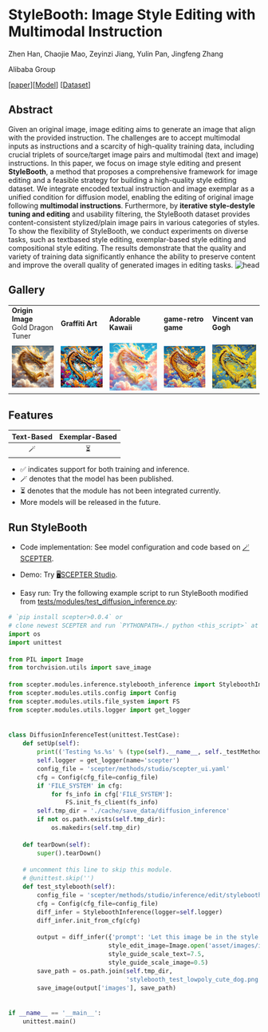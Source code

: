 
# StyleBooth: Image Style Editing with Multimodal Instruction

Zhen Han, Chaojie Mao, Zeyinzi Jiang, Yulin Pan, Jingfeng Zhang

Alibaba Group

[[paper](https://arxiv.org/abs/2404.12154)][[Model](https://modelscope.cn/models/iic/stylebooth/summary)] [[Dataset](https://modelscope.cn/models/iic/stylebooth/summary)]

## Abstract

Given an original image, image editing aims to generate an image that align with the provided instruction. The challenges are to accept multimodal inputs as instructions and a scarcity of high-quality training data, including crucial triplets of source/target image pairs and multimodal (text and image) instructions. In this paper, we focus on image style editing and present <strong>StyleBooth</strong>, a method that proposes a comprehensive framework for image editing and a feasible strategy for building a high-quality style editing dataset. We integrate encoded textual instruction and image exemplar as a unified condition for diffusion model, enabling the editing of original image following <strong>multimodal instructions</strong>. Furthermore, by <strong>iterative style-destyle tuning and editing</strong> and usability filtering, the StyleBooth dataset provides content-consistent stylized/plain image pairs in various categories of styles. To show the flexibility of StyleBooth, we conduct experiments on diverse tasks, such as textbased style editing, exemplar-based style editing and compositional style editing. The results demonstrate that the quality and variety of training data significantly enhance the ability to preserve content and improve the overall quality of generated images in editing tasks.
![head](https://ali-vilab.github.io/stylebooth-page/public/images/head.jpg "head")

## Gallery

<table>
  <tr>
    <td><strong>Origin Image</strong><br>Gold Dragon Tuner</td>
    <td><strong>Graffiti Art</strong></td>
    <td><strong>Adorable Kawaii</strong></td>
    <td><strong>game-retro game</strong></td>
    <td><strong>Vincent van Gogh</strong></td>
  </tr>
  <tr>
    <td><img src="../../../asset/images/scedit/tuner_gold_dragon.jpeg" width="240"></td>
    <td><img src="../../../asset/images/stylebooth/graffiti.jpeg" width="240"></td>
    <td><img src="../../../asset/images/stylebooth/kawaii.jpeg" width="240"></td>
    <td><img src="../../../asset/images/stylebooth/retrogame.jpeg" width="240"></td>
    <td><img src="../../../asset/images/stylebooth/vangogh.jpeg" width="240"></td>
  </tr>
</table>

## Features

| **Text-Based** | **Exemplar-Based** |
|:--------------:|:-----------------:|
|   🪄           |         ⏳         |

- ✅ indicates support for both training and inference.
- 🪄 denotes that the model has been published.
- ⏳ denotes that the module has not been integrated currently.
- More models will be released in the future.

## Run StyleBooth
- Code implementation: See model configuration and code based on [🪄SCEPTER](https://github.com/modelscope/scepter).

- Demo: Try [🖥️SCEPTER Studio](https://github.com/modelscope/scepter/tree/main?tab=readme-ov-file#%EF%B8%8F-scepter-studio).

- Easy run:
Try the following example script to run StyleBooth modified from [tests/modules/test_diffusion_inference.py](https://github.com/modelscope/scepter/blob/main/tests/modules/test_diffusion_inference.py):

```python
# `pip install scepter>0.0.4` or
# clone newest SCEPTER and run `PYTHONPATH=./ python <this_script>` at the main branch root.
import os
import unittest

from PIL import Image
from torchvision.utils import save_image

from scepter.modules.inference.stylebooth_inference import StyleboothInference
from scepter.modules.utils.config import Config
from scepter.modules.utils.file_system import FS
from scepter.modules.utils.logger import get_logger


class DiffusionInferenceTest(unittest.TestCase):
    def setUp(self):
        print(('Testing %s.%s' % (type(self).__name__, self._testMethodName)))
        self.logger = get_logger(name='scepter')
        config_file = 'scepter/methods/studio/scepter_ui.yaml'
        cfg = Config(cfg_file=config_file)
        if 'FILE_SYSTEM' in cfg:
            for fs_info in cfg['FILE_SYSTEM']:
                FS.init_fs_client(fs_info)
        self.tmp_dir = './cache/save_data/diffusion_inference'
        if not os.path.exists(self.tmp_dir):
            os.makedirs(self.tmp_dir)

    def tearDown(self):
        super().tearDown()

    # uncomment this line to skip this module.
    # @unittest.skip('')
    def test_stylebooth(self):
        config_file = 'scepter/methods/studio/inference/edit/stylebooth_tb_pro.yaml'
        cfg = Config(cfg_file=config_file)
        diff_infer = StyleboothInference(logger=self.logger)
        diff_infer.init_from_cfg(cfg)

        output = diff_infer({'prompt': 'Let this image be in the style of sai-lowpoly'},
                            style_edit_image=Image.open('asset/images/inpainting_text_ref/ex4_scene_im.jpg'),
                            style_guide_scale_text=7.5,
                            style_guide_scale_image=0.5)
        save_path = os.path.join(self.tmp_dir,
                                 'stylebooth_test_lowpoly_cute_dog.png')
        save_image(output['images'], save_path)


if __name__ == '__main__':
    unittest.main()
```
